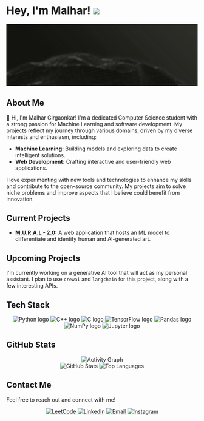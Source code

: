 # Hey, I'm Malhar! <img src="https://raw.githubusercontent.com/MartinHeinz/MartinHeinz/master/wave.gif" width="30px" />

<div align="center">
  <img src="https://github.com/AbTrax/AbTrax/blob/main/abtrax-banner.png?raw=true" alt="Banner" />
</div>

## About Me

👋 Hi, I'm Malhar Girgaonkar! I'm a dedicated Computer Science student with a strong passion for Machine Learning and software development. My projects reflect my journey through various domains, driven by my diverse interests and enthusiasm, including:

- **Machine Learning:** Building models and exploring data to create intelligent solutions.
- **Web Development:** Crafting interactive and user-friendly web applications.

I love experimenting with new tools and technologies to enhance my skills and contribute to the open-source community. My projects aim to solve niche problems and improve aspects that I believe could benefit from innovation.

## Current Projects

- **[M.U.R.A.L - 2.0](https://github.com/Malhar-Girgaonkar/M.U.R.A.L-2.0):** A web application that hosts an ML model to differentiate and identify human and AI-generated art.

## Upcoming Projects

I'm currently working on a generative AI tool that will act as my personal assistant. I plan to use `crewai` and `langchain` for this project, along with a few interesting APIs.

## Tech Stack

<div align="center">
  <img src="https://cdn.jsdelivr.net/gh/devicons/devicon/icons/python/python-original.svg" height="40" width="52" alt="Python logo" />
  <img src="https://cdn.jsdelivr.net/gh/devicons/devicon/icons/cplusplus/cplusplus-plain.svg" height="40" width="52" alt="C++ logo" />
  <img src="https://cdn.jsdelivr.net/gh/devicons/devicon/icons/c/c-plain.svg" height="40" width="52" alt="C logo" />
  <img src="https://cdn.jsdelivr.net/gh/devicons/devicon/icons/tensorflow/tensorflow-original.svg" height="40" width="52" alt="TensorFlow logo" />
  <img src="https://cdn.jsdelivr.net/gh/devicons/devicon/icons/pandas/pandas-original.svg" height="40" width="52" alt="Pandas logo" />
  <img src="https://cdn.jsdelivr.net/gh/devicons/devicon/icons/numpy/numpy-original.svg" height="40" width="52" alt="NumPy logo" />
  <img src="https://cdn.jsdelivr.net/gh/devicons/devicon/icons/jupyter/jupyter-original-wordmark.svg" height="40" width="52" alt="Jupyter logo" />
</div>

## GitHub Stats

<div align="center">
  <div>
    <img src="https://github-readme-activity-graph.vercel.app/graph?username=Malhar-Girgaonkar&theme=dark" alt="Activity Graph" />
  </div>
  <div>
    <img src="https://github-readme-stats.vercel.app/api?username=Malhar-Girgaonkar&show_icons=true&theme=dark" alt="GitHub Stats" />
    <img src="https://github-readme-stats.vercel.app/api/top-langs/?username=Malhar-Girgaonkar&layout=compact&theme=dark" alt="Top Languages" />
  </div>
</div>

## Contact Me

Feel free to reach out and connect with me!

<div align="center">
  <a href="https://leetcode.com/u/Malhar_Girgaonkar/" target="_blank">
    <img src="https://upload.wikimedia.org/wikipedia/commons/1/19/LeetCode_logo_black.png" alt="LeetCode" height="40" width="52"/>
  </a>
  <a href="https://www.linkedin.com/in/malhar-girgaonkar-b9223a28a/" target="_blank">
    <img src="https://cdn.jsdelivr.net/gh/devicons/devicon/icons/linkedin/linkedin-original.svg" alt="LinkedIn" height="40" width="52"/>
  </a>
  <a href="mailto:malhargirgaonkar@gmail.com" target="_blank">
    <img src="https://img.icons8.com/fluency/48/000000/email.png" alt="Email" height="40" width="52"/>
  </a>
  <a href="https://www.instagram.com/melophile_mg/" target="_blank">
    <img src="https://upload.wikimedia.org/wikipedia/commons/a/a5/Instagram_icon.png" alt="Instagram" height="40" width="52"/>
  </a>
</div>
